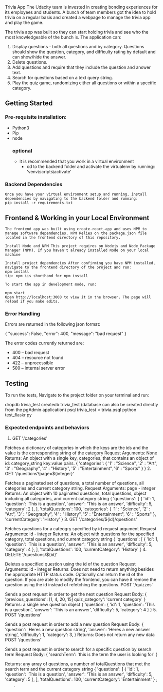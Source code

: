 Trivia App
The Udacity team is invested in creating bonding experiences for its employees and students. A bunch of team members got the idea to hold trivia on a regular basis and created a webpage to manage the trivia app and play the game.

The trivia app was built so they can start holding trivia and see who the most knowledgeable of the bunch is. The application can:
1. Display questions - both all questions and by category. Questions should show the question, category, and difficulty rating by default and can show/hide the answer.
2. Delete questions.
3. Add questions and require that they include the question and answer text.
4. Search for questions based on a text query string.
6. Play the quiz game, randomizing either all questions or within a specific category.

## Getting Started 

### Pre-requisite installation:
- Python3 
- Pip 
- node 
    ### optional
    - It is recommended that you work in a virtual environment
        - cd to the backend folder and activate the virtualenv by running:: 
          'venv\scripts\activate'

### Backend Dependencies
    Once you have your virtual environment setup and running, install dependencies by navigating to the backend folder and running:
    pip install -r requirements.txt


## Frontend & Working in your Local Environment
    The frontend app was built using create-react-app and uses NPM to manage software dependencies. NPM Relies on the package.json file located in the frontend directory of this repository.

    Install Node and NPM This project requires on Nodejs and Node Package Manager (NPM). If you haven't already installed Node on your local machine
    
    Install project dependencies After confirming you have NPM installed, navigate to the frontend directory of the project and run:
    npm install
    tip: npm iis shorthand for npm install

    To start the app in development mode, run:

    npm start
    Open http://localhost:3000 to view it in the browser. The page will reload if you make edits.

### Error Handling

Errors are returned in the following json format:


{
    "success": False, 
    "error": 400,
    "message": "bad request"
}

The error codes currently returned are:

* 400 – bad request
* 404 – resource not found
* 422 – unprocessible
* 500 – internal server error

## Testing
To run the tests, Navigate to the project folder on your terminal and run:

dropdb trivia_test
createdb trivia_test (database can also be created directly from the pgAdmin application)
psql trivia_test < trivia.psql
python test_flaskr.py


### Expected endpoints and behaviors
1. GET '/categories'

Fetches a dictionary of categories in which the keys are the ids and the value is the corresponding string of the category
Request Arguments: None
Returns: An object with a single key, categories, that contains an object of id: category_string key:value pairs.
{
    'categories': { '1' : "Science",
    '2' : "Art",
    '3' : "Geography",
    '4' : "History",
    '5' : "Entertainment",
    '6' : "Sports" }
}
2. GET '/questions?page=${integer}'

Fetches a paginated set of questions, a total number of questions, all categories and current category string.
Request Arguments: page - integer
Returns: An object with 10 paginated questions, total questions, object including all categories, and current category string
{
    'questions': [
        {
            'id': 1,
            'question': 'This is a question',
            'answer': 'This is an answer',
            'difficulty': 5,
            'category': 2
        },
    ],
    'totalQuestions': 100,
    'categories': { '1' : "Science",
    '2' : "Art",
    '3' : "Geography",
    '4' : "History",
    '5' : "Entertainment",
    '6' : "Sports" },
    'currentCategory': 'History'
}
3. GET '/categories/${id}/questions'

Fetches questions for a cateogry specified by id request argument
Request Arguments: id - integer
Returns: An object with questions for the specified category, total questions, and current category string
{
    'questions': [
        {
            'id': 1,
            'question': 'This is a question',
            'answer': 'This is an answer',
            'difficulty': 5,
            'category': 4
        },
    ],
    'totalQuestions': 100,
    'currentCategory': 'History'
}
4. DELETE '/questions/${id}'

Deletes a specified question using the id of the question
Request Arguments: id - integer
Returns: Does not need to return anything besides the appropriate HTTP status code. Optionally can return the id of the question. If you are able to modify the frontend, you can have it remove the question using the id instead of refetching the questions.
POST '/quizzes'

Sends a post request in order to get the next question
Request Body:
{
    'previous_questions': [1, 4, 20, 15]
    quiz_category': 'current category'
 }
Returns: a single new question object
{
    'question': {
        'id': 1,
        'question': 'This is a question',
        'answer': 'This is an answer',
        'difficulty': 5,
        'category': 4
    }
}
5. POST '/questions'

Sends a post request in order to add a new question
Request Body:
{
    'question':  'Heres a new question string',
    'answer':  'Heres a new answer string',
    'difficulty': 1,
    'category': 3,
}
Returns: Does not return any new data
POST '/questions'

Sends a post request in order to search for a specific question by search term
Request Body:
{
    'searchTerm': 'this is the term the user is looking for'
}

Returns: any array of questions, a number of totalQuestions that met the search term and the current category string
{
    'questions': [
        {
            'id': 1,
            'question': 'This is a question',
            'answer': 'This is an answer',
            'difficulty': 5,
            'category': 5
        },
    ],
    'totalQuestions': 100,
    'currentCategory': 'Entertainment'
}
;

        `

